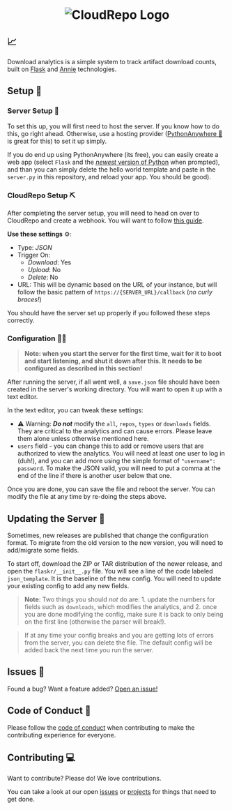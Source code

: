 <h1 align="center">
  <img src="https://cloudrepo.io/assets/img/logo/square/CloudRepo-Square-Brand-Blue.png" alt="CloudRepo Logo">
</h1>

## :chart_with_upwards_trend:

Download analytics is a simple system to track artifact download counts, built on [Flask](https://palletsprojects.com/p/flask/) and [Annie](https://github.com/annieapp/annie) technologies.

## Setup :wrench:

### Server Setup :hammer:

To set this up, you will first need to host the server. If you know how to do this, go right ahead.  Otherwise, use a hosting provider ([PythonAnywhere :link:](https://pythonanywhere.com) is great for this) to set it up simply.

If you do end up using PythonAnywhere (its free), you can easily create a web app (select `Flask` and the [*newest* version of Python](https://www.python.org/downloads/) when prompted), and than you can simply delete the hello world template and paste in the `server.py` in this repository, and reload your app. You should be good).

### CloudRepo Setup :pick:

After completing the server setup, you will need to head on over to CloudRepo and create a webhook.  You will want to follow [this guide](https://www.cloudrepo.io/docs/webhooks.html#creating-a-cloudrepo-webhook).

**Use these settings** :gear::

* Type: *JSON*
* Trigger On:
  * *Download*: Yes
  * *Upload*: No
  * *Delete*: No
* URL: This will be dynamic based on the URL of your instance, but will follow the basic pattern of `https://{SERVER_URL}/callback` (*no curly braces!*)

You should have the server set up properly if you followed these steps correctly.

### Configuration :woman_mechanic:

> **Note: when you start the server for the first time, wait for it to boot and start listening, and shut it down after this. It needs to be configured as described in this section!**

After running the server, if all went well, a `save.json` file should have been created in the server's working directory. You will want to open it up with a text editor.

In the text editor, you can tweak these settings:

* :warning: Warning: ***Do not*** modify the `all`, `repos`, `types` or `downloads` fields. They are critical to the analytics and can cause errors. Please leave them alone unless otherwise mentioned here.
* `users` field - you can change this to add or remove users that are authorized to view the analytics. You will need at least one user to log in (duh!), and you can add more using the simple format of `"username": password`. To make the JSON valid, you will need to put a comma at the end of the line if there is another user below that one.

Once you are done, you can save the file and reboot the server.
You can modify the file at any time by re-doing the steps above.

## Updating the Server :rocket:

Sometimes, new releases are published that change the configuration format. To migrate from the old version to the new version, you will need to add/migrate some fields.

To start off, download the ZIP or TAR distribution of the newer release, and open the `flaskr/__init__.py` file. You will see a line of the code labeled `json_template`. It is the baseline of the new config. You will need to update your existing config to add any new fields.

> **Note**: Two things you should *not* do are: 1. update the numbers for fields such as `downloads`, which modifies the analytics, and 2. once you are done modifying the config, make sure it is back to only being on the first line (otherwise the parser will break!).

> If at any time your config breaks and you are getting lots of errors from the server, you can delete the file. The default config will be added back the next time you run the server.

## Issues :rotating_light:

Found a bug? Want a feature added? [Open an issue!](https://github.com/CloudRepoOSS/download-analytics/issues)

## Code of Conduct :page_with_curl:

Please follow the [code of conduct](https://cloudrepooss.github.io/download-analytics/CODE_OF_CONDUCT) when contributing to make the contributing experience for everyone.

## Contributing :computer:

Want to contribute? Please do! We love contributions.

You can take a look at our open [issues](https://github.com/CloudRepoOSS/download-analytics/issues) or [projects](https://github.com/CloudRepoOSS/download-analytics/projects) for things that need to get done.
